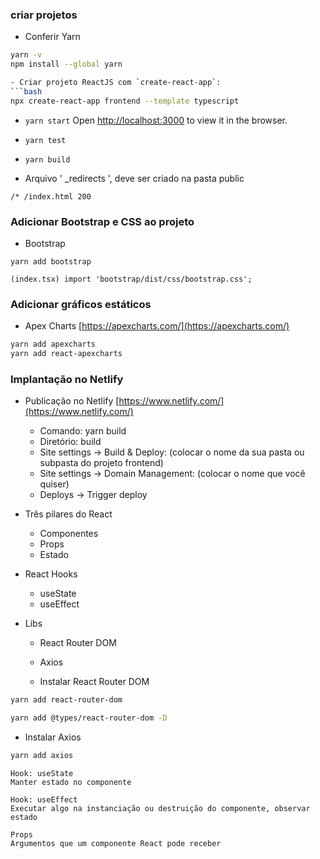 ### criar projetos
- Conferir Yarn
```bash
yarn -v
npm install --global yarn

- Criar projeto ReactJS com `create-react-app`:
```bash
npx create-react-app frontend --template typescript
```
* `yarn start`
Open [http://localhost:3000](http://localhost:3000) to view it in the browser.
* `yarn test`
* `yarn build`

* Arquivo  ' _redirects  ',  deve ser criado na pasta public 
```
/* /index.html 200
```

### Adicionar Bootstrap e CSS ao projeto
- Bootstrap
```
yarn add bootstrap
```
```
(index.tsx) import 'bootstrap/dist/css/bootstrap.css';
```

### Adicionar gráficos estáticos
- Apex Charts [https://apexcharts.com/](https://apexcharts.com/)
```bash
yarn add apexcharts
yarn add react-apexcharts
```

### Implantação no Netlify 
- Publicação no Netlify  [https://www.netlify.com/](https://www.netlify.com/)
  - Comando: yarn build
  - Diretório: build
  - Site settings -> Build & Deploy: (colocar o nome da sua pasta ou subpasta do projeto frontend)
  - Site settings -> Domain Management: (colocar o nome que você quiser)
  - Deploys -> Trigger deploy

- Três pilares do React
  - Componentes
  - Props
  - Estado
- React Hooks
  - useState
  - useEffect
- Libs
  - React Router DOM
  - Axios

  - Instalar React Router DOM
```bash
yarn add react-router-dom

yarn add @types/react-router-dom -D
```

- Instalar Axios
```bash
yarn add axios
```

```
Hook: useState
Manter estado no componente
```
```
Hook: useEffect
Executar algo na instanciação ou destruição do componente, observar estado
```
```
Props
Argumentos que um componente React pode receber
```
